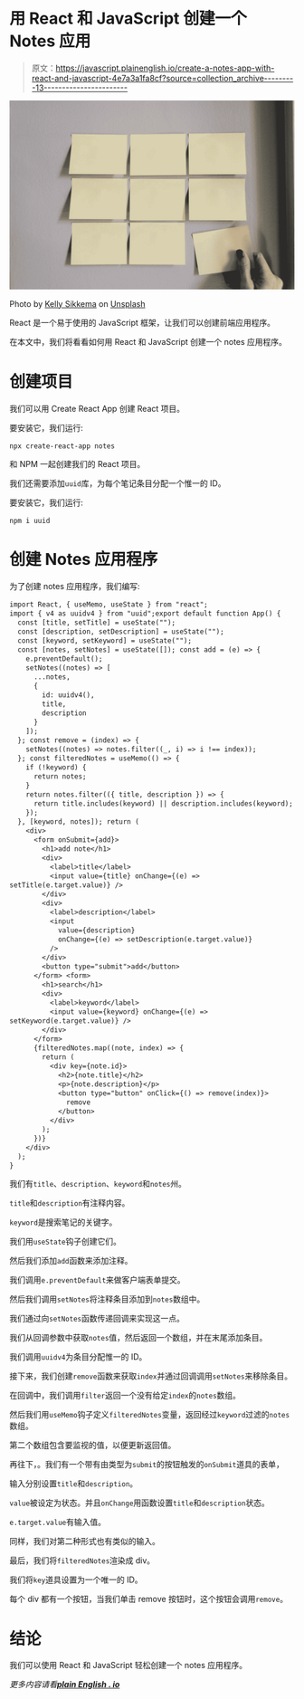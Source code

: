 # 用 React 和 JavaScript 创建一个 Notes 应用

> 原文：<https://javascript.plainenglish.io/create-a-notes-app-with-react-and-javascript-4e7a3a1fa8cf?source=collection_archive---------13----------------------->

![](img/7ae5537fe034f6c53dbbb1d0362e54c7.png)

Photo by [Kelly Sikkema](https://unsplash.com/@kellysikkema?utm_source=medium&utm_medium=referral) on [Unsplash](https://unsplash.com?utm_source=medium&utm_medium=referral)

React 是一个易于使用的 JavaScript 框架，让我们可以创建前端应用程序。

在本文中，我们将看看如何用 React 和 JavaScript 创建一个 notes 应用程序。

# 创建项目

我们可以用 Create React App 创建 React 项目。

要安装它，我们运行:

```
npx create-react-app notes
```

和 NPM 一起创建我们的 React 项目。

我们还需要添加`uuid`库，为每个笔记条目分配一个惟一的 ID。

要安装它，我们运行:

```
npm i uuid
```

# 创建 Notes 应用程序

为了创建 notes 应用程序，我们编写:

```
import React, { useMemo, useState } from "react";
import { v4 as uuidv4 } from "uuid";export default function App() {
  const [title, setTitle] = useState("");
  const [description, setDescription] = useState("");
  const [keyword, setKeyword] = useState("");
  const [notes, setNotes] = useState([]); const add = (e) => {
    e.preventDefault();
    setNotes((notes) => [
      ...notes,
      {
        id: uuidv4(),
        title,
        description
      }
    ]);
  }; const remove = (index) => {
    setNotes((notes) => notes.filter((_, i) => i !== index));
  }; const filteredNotes = useMemo(() => {
    if (!keyword) {
      return notes;
    }
    return notes.filter(({ title, description }) => {
      return title.includes(keyword) || description.includes(keyword);
    });
  }, [keyword, notes]); return (
    <div>
      <form onSubmit={add}>
        <h1>add note</h1>
        <div>
          <label>title</label>
          <input value={title} onChange={(e) => setTitle(e.target.value)} />
        </div>
        <div>
          <label>description</label>
          <input
            value={description}
            onChange={(e) => setDescription(e.target.value)}
          />
        </div>
        <button type="submit">add</button>
      </form> <form>
        <h1>search</h1>
        <div>
          <label>keyword</label>
          <input value={keyword} onChange={(e) => setKeyword(e.target.value)} />
        </div>
      </form>
      {filteredNotes.map((note, index) => {
        return (
          <div key={note.id}>
            <h2>{note.title}</h2>
            <p>{note.description}</p>
            <button type="button" onClick={() => remove(index)}>
              remove
            </button>
          </div>
        );
      })}
    </div>
  );
}
```

我们有`title`、`description`、`keyword`和`notes`州。

`title`和`description`有注释内容。

`keyword`是搜索笔记的关键字。

我们用`useState`钩子创建它们。

然后我们添加`add`函数来添加注释。

我们调用`e.preventDefault`来做客户端表单提交。

然后我们调用`setNotes`将注释条目添加到`notes`数组中。

我们通过向`setNotes`函数传递回调来实现这一点。

我们从回调参数中获取`notes`值，然后返回一个数组，并在末尾添加条目。

我们调用`uuidv4`为条目分配惟一的 ID。

接下来，我们创建`remove`函数来获取`index`并通过回调调用`setNotes`来移除条目。

在回调中，我们调用`filter`返回一个没有给定`index`的`notes`数组。

然后我们用`useMemo`钩子定义`filteredNotes`变量，返回经过`keyword`过滤的`notes`数组。

第二个数组包含要监视的值，以便更新返回值。

再往下，。我们有一个带有由类型为`submit`的按钮触发的`onSubmit`道具的表单，

输入分别设置`title`和`description`。

`value`被设定为状态。并且`onChange`用函数设置`title`和`description`状态。

`e.target.value`有输入值。

同样，我们对第二种形式也有类似的输入。

最后，我们将`filteredNotes`渲染成 div。

我们将`key`道具设置为一个唯一的 ID。

每个 div 都有一个按钮，当我们单击 remove 按钮时，这个按钮会调用`remove`。

# 结论

我们可以使用 React 和 JavaScript 轻松创建一个 notes 应用程序。

*更多内容请看*[***plain English . io***](http://plainenglish.io)